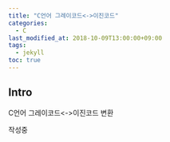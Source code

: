 ```yaml
---
title: "C언어 그레이코드<->이진코드"
categories: 
  - C
last_modified_at: 2018-10-09T13:00:00+09:00
tags: 
  - jekyll
toc: true
---
```


## Intro

C언어 그레이코드<->이진코드 변환

작성중